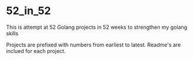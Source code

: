 # 52_in_52
This is attempt at 52 Golang projects in 52 weeks to strengthen my golang skills

Projects are prefixed with numbers from earliest to latest. Readme's are inclued for each project.
